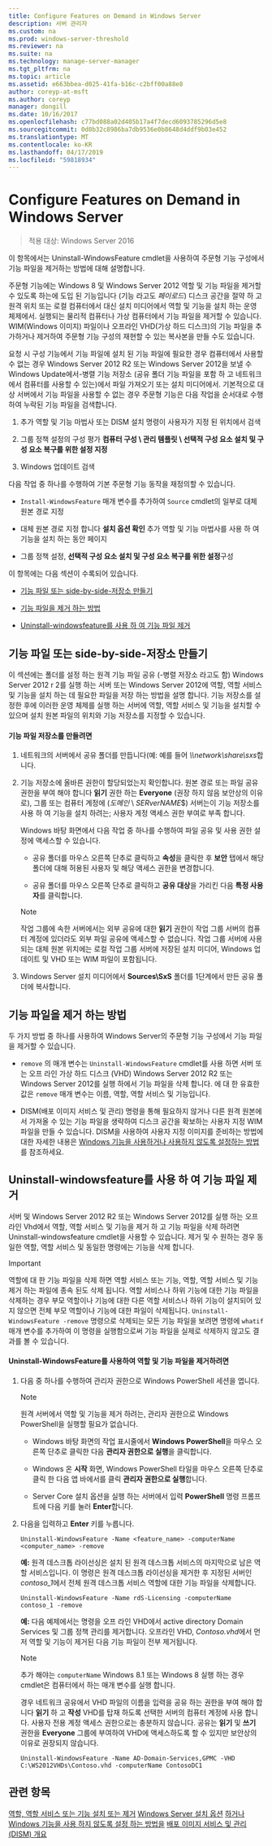 ```yaml
---
title: Configure Features on Demand in Windows Server
description: 서버 관리자
ms.custom: na
ms.prod: windows-server-threshold
ms.reviewer: na
ms.suite: na
ms.technology: manage-server-manager
ms.tgt_pltfrm: na
ms.topic: article
ms.assetid: e663bbea-d025-41fa-b16c-c2bff00a88e8
author: coreyp-at-msft
ms.author: coreyp
manager: dongill
ms.date: 10/16/2017
ms.openlocfilehash: c77bd088a02d405b17a4f7decd6093785296d5e8
ms.sourcegitcommit: 0d0b32c8986ba7db9536e0b8648d4ddf9b03e452
ms.translationtype: MT
ms.contentlocale: ko-KR
ms.lasthandoff: 04/17/2019
ms.locfileid: "59818934"
---
```

# <a name="configure-features-on-demand-in-windows-server"></a>Configure Features on Demand in Windows Server

>적용 대상: Windows Server 2016

이 항목에서는 Uninstall-WindowsFeature cmdlet을 사용하여 주문형 기능 구성에서 기능 파일을 제거하는 방법에 대해 설명합니다.

주문형 기능에는 Windows 8 및 Windows Server 2012 역할 및 기능 파일을 제거할 수 있도록 하는에 도입 된 기능입니다 (기능 라고도 *페이로드*) 디스크 공간을 절약 하 고 원격 위치 또는 로컬 컴퓨터에서 대신 설치 미디어에서 역할 및 기능을 설치 하는 운영 체제에서. 실행되는 물리적 컴퓨터나 가상 컴퓨터에서 기능 파일을 제거할 수 있습니다. WIM(Windows 이미지) 파일이나 오프라인 VHD(가상 하드 디스크)의 기능 파일을 추가하거나 제거하여 주문형 기능 구성의 재현할 수 있는 복사본을 만들 수도 있습니다.

요청 시 구성 기능에서 기능 파일에 설치 된 기능 파일에 필요한 경우 컴퓨터에서 사용할 수 없는 경우 Windows Server 2012 R2 또는 Windows Server 2012을 보낼 수 Windows Update에서-병렬 기능 저장소 (공유 폴더 기능 파일을 포함 하 고 네트워크에서 컴퓨터를 사용할 수 있는)에서 파일 가져오기 또는 설치 미디어에서. 기본적으로 대상 서버에서 기능 파일을 사용할 수 없는 경우 주문형 기능은 다음 작업을 순서대로 수행하여 누락된 기능 파일을 검색합니다.

1.  추가 역할 및 기능 마법사 또는 DISM 설치 명령이 사용자가 지정 된 위치에서 검색

2.  그룹 정책 설정의 구성 평가 **컴퓨터 구성 \ 관리 템플릿 \ 선택적 구성 요소 설치 및 구성 요소 복구를 위한 설정 지정**

3.  Windows 업데이트 검색

다음 작업 중 하나를 수행하여 기본 주문형 기능 동작을 재정의할 수 있습니다.

-   `Install-WindowsFeature` 매개 변수를 추가하여 `Source` cmdlet의 일부로 대체 원본 경로 지정

-   대체 원본 경로 지정 합니다 **설치 옵션 확인** 추가 역할 및 기능 마법사를 사용 하 여 기능을 설치 하는 동안 페이지

-   그룹 정책 설정, **선택적 구성 요소 설치 및 구성 요소 복구를 위한 설정**구성

이 항목에는 다음 섹션이 수록되어 있습니다.

-   [기능 파일 또는 side-by-side-저장소 만들기](#BKMK_store)

-   [기능 파일을 제거 하는 방법](#BKMK_methods)

-   [Uninstall-windowsfeature를 사용 하 여 기능 파일 제거](#BKMK_remove)

## <a name="BKMK_store"></a>기능 파일 또는 side-by-side-저장소 만들기
이 섹션에는 폴더를 설정 하는 원격 기능 파일 공유 (-병렬 저장소 라고도 함) Windows Server 2012 r 2를 실행 하는 서버 또는 Windows Server 2012에 역할, 역할 서비스 및 기능을 설치 하는 데 필요한 파일을 저장 하는 방법을 설명 합니다. 기능 저장소를 설정한 후에 이러한 운영 체제를 실행 하는 서버에 역할, 역할 서비스 및 기능을 설치할 수 있으며 설치 원본 파일의 위치와 기능 저장소를 지정할 수 있습니다.

#### <a name="to-create-a-feature-file-store"></a>기능 파일 저장소를 만들려면

1.  네트워크의 서버에서 공유 폴더를 만듭니다(예: 예를 들어 *\\\network\share\sxs*합니다.

2.  기능 저장소에 올바른 권한이 할당되었는지 확인합니다. 원본 경로 또는 파일 공유 권한을 부여 해야 합니다 **읽기** 권한 하는 **Everyone** (권장 하지 않음 보안상의 이유로), 그룹 또는 컴퓨터 계정에 (*도메인* \\ *SERverNAME*$) 서버는이 기능 저장소를 사용 하 여 기능을 설치 하려는; 사용자 계정 액세스 권한 부여로 부족 합니다.

    Windows 바탕 화면에서 다음 작업 중 하나를 수행하여 파일 공유 및 사용 권한 설정에 액세스할 수 있습니다.

    -   공유 폴더를 마우스 오른쪽 단추로 클릭하고 **속성**을 클릭한 후 **보안** 탭에서 해당 폴더에 대해 허용된 사용자 및 해당 액세스 권한을 변경합니다.

    -   공유 폴더를 마우스 오른쪽 단추로 클릭하고 **공유 대상**을 가리킨 다음 **특정 사용자**를 클릭합니다.

    > [!NOTE]
    > 작업 그룹에 속한 서버에서는 외부 공유에 대한 **읽기** 권한이 작업 그룹 서버의 컴퓨터 계정에 있더라도 외부 파일 공유에 액세스할 수 없습니다. 작업 그룹 서버에 사용되는 대체 원본 위치에는 로컬 작업 그룹 서버에 저장된 설치 미디어, Windows 업데이트 및 VHD 또는 WIM 파일이 포함됩니다.

3.  Windows Server 설치 미디어에서 **Sources\SxS** 폴더를 1단계에서 만든 공유 폴더에 복사합니다.

## <a name="BKMK_methods"></a>기능 파일을 제거 하는 방법
두 가지 방법 중 하나를 사용하여 Windows Server의 주문형 기능 구성에서 기능 파일을 제거할 수 있습니다.

-   `remove` 의 매개 변수는 `Uninstall-WindowsFeature` cmdlet를 사용 하면 서버 또는 오프 라인 가상 하드 디스크 (VHD) Windows Server 2012 R2 또는 Windows Server 2012를 실행 하에서 기능 파일을 삭제 합니다. 에 대 한 유효한 값은 `remove` 매개 변수는 이름, 역할, 역할 서비스 및 기능입니다.

-   DISM(배포 이미지 서비스 및 관리) 명령을 통해 필요하지 않거나 다른 원격 원본에서 가져올 수 있는 기능 파일을 생략하여 디스크 공간을 확보하는 사용자 지정 WIM 파일을 만들 수 있습니다. DISM을 사용하여 사용자 지정 이미지를 준비하는 방법에 대한 자세한 내용은 [Windows 기능을 사용하거나 사용하지 않도록 설정하는 방법](https://technet.microsoft.com/library/hh824822.aspx)를 참조하세요.

## <a name="BKMK_remove"></a>Uninstall-windowsfeature를 사용 하 여 기능 파일 제거
서버 및 Windows Server 2012 R2 또는 Windows Server 2012를 실행 하는 오프 라인 Vhd에서 역할, 역할 서비스 및 기능을 제거 하 고 기능 파일을 삭제 하려면 Uninstall-windowsfeature cmdlet을 사용할 수 있습니다. 제거 및 수 원하는 경우 동일한 역할, 역할 서비스 및 동일한 명령에는 기능을 삭제 합니다.

> [!IMPORTANT]
> 역할에 대 한 기능 파일을 삭제 하면 역할 서비스 또는 기능, 역할, 역할 서비스 및 기능 제거 하는 파일에 종속 된도 삭제 됩니다. 역할 서비스나 하위 기능에 대한 기능 파일을 삭제하는 경우 부모 역할이나 기능에 대한 다른 역할 서비스나 하위 기능이 설치되어 있지 않으면 전체 부모 역할이나 기능에 대한 파일이 삭제됩니다. `Uninstall-WindowsFeature -remove` 명령으로 삭제되는 모든 기능 파일을 보려면 명령에 `whatif` 매개 변수를 추가하여 이 명령을 실행함으로써 기능 파일을 실제로 삭제하지 않고도 결과를 볼 수 있습니다.

#### <a name="to-remove-role-and-feature-files-by-using-uninstall-windowsfeature"></a>Uninstall-WindowsFeature를 사용하여 역할 및 기능 파일을 제거하려면

1.  다음 중 하나를 수행하여 관리자 권한으로 Windows PowerShell 세션을 엽니다.

    > [!NOTE]
    > 원격 서버에서 역할 및 기능을 제거 하려는, 관리자 권한으로 Windows PowerShell을 실행할 필요가 없습니다.

    -   Windows 바탕 화면의 작업 표시줄에서 **Windows PowerShell**을 마우스 오른쪽 단추로 클릭한 다음 **관리자 권한으로 실행**을 클릭합니다.

    -   Windows 온 **시작** 화면, Windows PowerShell 타일을 마우스 오른쪽 단추로 클릭 한 다음 앱 바에서를 클릭 **관리자 권한으로 실행**합니다.

    -   Server Core 설치 옵션을 실행 하는 서버에서 입력 **PowerShell** 명령 프롬프트에 다음 키를 눌러 **Enter**합니다.

2.  다음을 입력하고 **Enter** 키를 누릅니다.

    ```
    Uninstall-WindowsFeature -Name <feature_name> -computerName <computer_name> -remove
    ```

    **예:** 원격 데스크톱 라이선싱은 설치 된 원격 데스크톱 서비스의 마지막으로 남은 역할 서비스입니다. 이 명령은 원격 데스크톱 라이선싱을 제거한 후 지정된 서버인 *contoso_1*에서 전체 원격 데스크톱 서비스 역할에 대한 기능 파일을 삭제합니다.

    ```
    Uninstall-WindowsFeature -Name rdS-Licensing -computerName contoso_1 -remove
    ```

    **예:** 다음 예제에서는 명령을 오프 라인 VHD에서 active directory Domain Services 및 그룹 정책 관리를 제거합니다. 오프라인 VHD, *Contoso.vhd*에서 먼저 역할 및 기능이 제거된 다음 기능 파일이 전부 제거됩니다.

    > [!NOTE]
    > 추가 해야는 `computerName` Windows 8.1 또는 Windows 8 실행 하는 경우 cmdlet은 컴퓨터에서 하는 매개 변수를 실행 합니다.
    > 
    > 경우 네트워크 공유에서 VHD 파일의 이름을 입력을 공유 하는 권한을 부여 해야 합니다 **읽기** 하 고 **작성** VHD를 탑재 하도록 선택한 서버의 컴퓨터 계정에 사용 합니다. 사용자 전용 계정 액세스 권한으로는 충분하지 않습니다. 공유는 **읽기** 및 **쓰기** 권한을 **Everyone** 그룹에 부여하여 VHD에 액세스하도록 할 수 있지만 보안상의 이유로 권장되지 않습니다.

    ```
    Uninstall-WindowsFeature -Name AD-Domain-Services,GPMC -VHD C:\WS2012VHDs\Contoso.vhd -computerName ContosoDC1
    ```

## <a name="see-also"></a>관련 항목
[역할, 역할 서비스 또는 기능 설치 또는 제거](install-or-uninstall-roles-role-services-or-features.md)
[Windows Server 설치 옵션](https://technet.microsoft.com/library/hh831786.aspx)
[하거나 Windows 기능을 사용 하지 않도록 설정 하는 방법을](https://technet.microsoft.com/library/hh824822.aspx)
[배포 이미지 서비스 및 관리 (DISM) 개요](https://technet.microsoft.com/library/hh825236.aspx)


